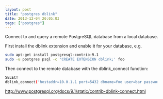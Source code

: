 ```yaml
---
layout: post
title: "postgres dblink"
date: 2013-12-04 20:05:03
tags: ["postgres"]
---
```


Connect to and query a remote PostgreSQL database from a local database.

First install the dblink extension and enable it for your database, e.g.
```bash
sudo apt-get install postgresql-contrib-9.1
sudo -u postgres psql -c 'CREATE EXTENSION dblink;' foo
```

Then connect to the remote database with the dblink_connect function:
```bash
SELECT 
dblink_connect('hostaddr=10.0.1.1 port=5432 dbname=foo user=bar password=baz');
```

<http://www.postgresql.org/docs/9.1/static/contrib-dblink-connect.html>

